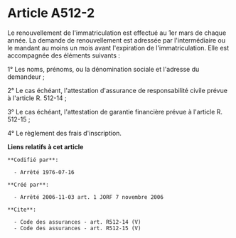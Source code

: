 # Article A512-2

Le renouvellement de l'immatriculation est effectué au 1er mars de chaque année. La demande de renouvellement est adressée
par l'intermédiaire ou le mandant au moins un mois avant l'expiration de l'immatriculation. Elle est accompagnée des éléments
suivants :

1° Les noms, prénoms, ou la dénomination sociale et l'adresse du demandeur ;

2° Le cas échéant, l'attestation d'assurance de responsabilité civile prévue à l'article R. 512-14 ;

3° Le cas échéant, l'attestation de garantie financière prévue à l'article R. 512-15 ;

4° Le règlement des frais d'inscription.

**Liens relatifs à cet article**

	**Codifié par**:

	  - Arrêté 1976-07-16

	**Créé par**:

	  - Arrêté 2006-11-03 art. 1 JORF 7 novembre 2006

	**Cite**:

	  - Code des assurances - art. R512-14 (V)
	  - Code des assurances - art. R512-15 (V)
